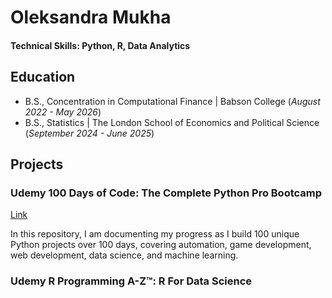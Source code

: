 # Oleksandra Mukha

#### Technical Skills: Python, R, Data Analytics

## Education			        		
- B.S., Concentration in Computational Finance | Babson College (_August 2022 - May 2026_)
- B.S., Statistics | The London School of Economics and Political Science (_September 2024 - June 2025_)

## Projects
### Udemy 100 Days of Code: The Complete Python Pro Bootcamp
[Link](https://github.com/OleksandraMukha/100-Days-of-Code)

In this repository, I am documenting my progress as I build 100 unique Python projects over 100 days, covering automation, game development, web development, data science, and machine learning.

### Udemy R Programming A-Z™: R For Data Science
